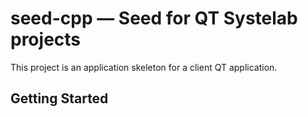 # seed-cpp — Seed for QT Systelab projects

This project is an application skeleton for a client QT application.

## Getting Started
